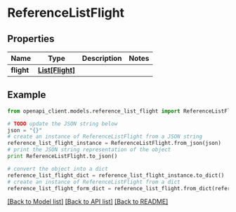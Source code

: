 # ReferenceListFlight


## Properties
Name | Type | Description | Notes
------------ | ------------- | ------------- | -------------
**flight** | [**List[Flight]**](Flight.md) |  | 

## Example

```python
from openapi_client.models.reference_list_flight import ReferenceListFlight

# TODO update the JSON string below
json = "{}"
# create an instance of ReferenceListFlight from a JSON string
reference_list_flight_instance = ReferenceListFlight.from_json(json)
# print the JSON string representation of the object
print ReferenceListFlight.to_json()

# convert the object into a dict
reference_list_flight_dict = reference_list_flight_instance.to_dict()
# create an instance of ReferenceListFlight from a dict
reference_list_flight_form_dict = reference_list_flight.from_dict(reference_list_flight_dict)
```
[[Back to Model list]](../README.md#documentation-for-models) [[Back to API list]](../README.md#documentation-for-api-endpoints) [[Back to README]](../README.md)


